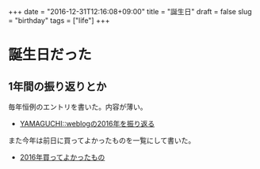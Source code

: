 +++
date = "2016-12-31T12:16:08+09:00"
title = "誕生日"
draft = false
slug = "birthday"
tags = ["life"]
+++

# 誕生日だった
## 1年間の振り返りとか
毎年恒例のエントリを書いた。内容が薄い。

* [YAMAGUCHI::weblogの2016年を振り返る](http://ymotongpoo.hatenablog.com/entry/2016/12/31/110228)

また今年は前日に買ってよかったものを一覧にして書いた。

* [2016年買ってよかったもの](http://ymotongpoo.hatenablog.com/entry/2016/12/29/232201)